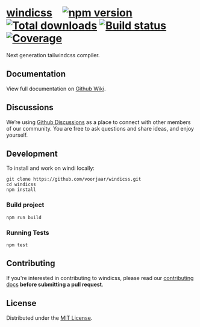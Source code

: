 # [windicss](https://github.com/voorjaar/windicss/wiki) &ensp; [![npm version](https://img.shields.io/npm/v/windicss.svg)](https://www.npmjs.com/package/windicss) [![Total downloads](https://img.shields.io/npm/dt/windicss.svg)](https://www.npmjs.com/package/windicss) [![Build status](https://img.shields.io/github/workflow/status/voorjaar/windicss/Node.js%20CI)](https://github.com/voorjaar/windicss/actions) [![Coverage](https://img.shields.io/codecov/c/github/voorjaar/windicss/dev.svg?sanitize=true)](https://codecov.io/gh/voorjaar/windicss)

Next generation tailwindcss compiler.

## Documentation

View full documentation on [Github Wiki](https://github.com/voorjaar/windicss/wiki).

## Discussions

We’re using [Github Discussions](https://github.com/voorjaar/windicss/discussions) as a place to connect with other members of our community. You are free to ask questions and share ideas, and enjoy yourself.

## Development

To install and work on windi locally:

    git clone https://github.com/voorjaar/windicss.git
    cd windicss
    npm install

### Build project

    npm run build

### Running Tests

    npm test

## Contributing

If you're interested in contributing to windicss, please read our [contributing docs](https://github.com/voorjaar/windicss/blob/main/CONTRIBUTING.md) **before submitting a pull request**.

## License

Distributed under the [MIT License](https://github.com/voorjaar/windicss/blob/main/LICENSE).